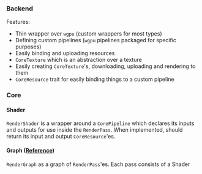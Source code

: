 ### Backend
Features:
* Thin wrapper over `wgpu` (custom wrappers for most types)
* Defining custom pipelines (`wgpu` pipelines packaged for specific purposes)
* Easily binding and uploading resources
* `CoreTexture` which is an abstraction over a texture
* Easily creating `CoreTexture`'s, downloading, uploading and rendering to them
* `CoreResource` trait for easily binding things to a custom pipeline

### Core
#### Shader
`RenderShader` is a wrapper around a `CorePipeline` which declares its inputs and outputs for use inside the `RenderPass`.
When implemented, should return its input and output `CoreResource`'es.
#### Graph ([Reference](https://apoorvaj.io/render-graphs-1/))
`RenderGraph` as a graph of `RenderPass`'es. Each pass consists of a Shader